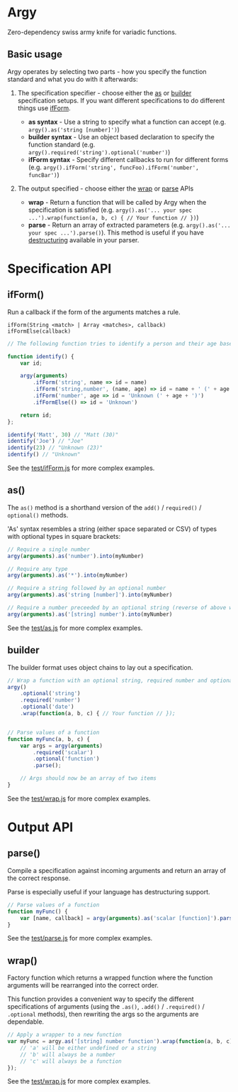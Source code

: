 Argy
====
Zero-dependency swiss army knife for variadic functions.



Basic usage
-----------
Argy operates by selecting two parts - how you specify the function standard and what you do with it afterwards:

1. The specification specifier - choose either the [as](#as) or [builder](#builder) specification setups. If you want different specifications to do different things use [ifForm](#ifform).
	- **as syntax** - Use a string to specify what a function can accept (e.g. `argy().as('string [number]')`)
	- **builder syntax** - Use an object based declaration to specify the function standard (e.g. `argy().required('string').optional('number')`)
	* **ifForm syntax** - Specify different callbacks to run for different forms (e.g. `argy().ifForm('string', funcFoo).ifForm('number', funcBar')`)

2. The output specified - choose either the [wrap](#wrap) or [parse](#parse) APIs
	- **wrap** - Return a function that will be called by Argy when the specification is satisfied (e.g. `argy().as('... your spec ...').wrap(function(a, b, c) { // Your function // })`)
	- **parse** - Return an array of extracted parameters (e.g. `argy().as('... your spec ...').parse()`). This method is useful if you have [destructuring](https://hacks.mozilla.org/2015/05/es6-in-depth-destructuring/) available in your parser.



Specification API
=================

ifForm()
--------
Run a callback if the form of the arguments matches a rule.

	ifForm(String <match> | Array <matches>, callback)
	ifFormElse(callback)


```javascript
// The following function tries to identify a person and their age based on optional arguments

function identify() {
	var id;

	argy(arguments)
		.ifForm('string', name => id = name)
		.ifForm('string,number', (name, age) => id = name + ' (' + age + ')')
		.ifForm('number', age => id = 'Unknown (' + age + ')')
		.ifFormElse(() => id = 'Unknown')

	return id;
};

identify('Matt', 30) // "Matt (30)"
identify('Joe') // "Joe"
identify(23) // "Unknown (23)"
identify() // "Unknown"
```

See the [test/ifForm.js](tests) for more complex examples.


as()
----
The `as()` method is a shorthand version of the `add()` / `required()` / `optional()` methods.

'As' syntax resembles a string (either space separated or CSV) of types with optional types in square brackets:

```javascript
// Require a single number
argy(arguments).as('number').into(myNumber)

// Require any type
argy(arguments).as('*').into(myNumber)

// Require a string followed by an optional number
argy(arguments).as('string [number]').into(myNumber)

// Require a number preceeded by an optional string (reverse of above with args expanding from right)
argy(arguments).as('[string] number').into(myNumber)
```

See the [test/as.js](tests) for more complex examples.


builder
-------
The builder format uses object chains to lay out a specification.

```javascript
// Wrap a function with an optional string, required number and optional date
argy()
	.optional('string')
	.required('number')
	.optional('date')
	.wrap(function(a, b, c) { // Your function // });


// Parse values of a function
function myFunc(a, b, c) {
	var args = argy(arguments)
		.required('scalar')
		.optional('function')
		.parse();

	// Args should now be an array of two items
}
```

See the [test/wrap.js](tests) for more complex examples.


Output API
==========

parse()
-------
Compile a specification against incoming arguments and return an array of the correct response.

Parse is especially useful if your language has destructuring support.


```javascript
// Parse values of a function
function myFunc() {
	var [name, callback] = argy(arguments).as('scalar [function]').parse();
}
```

See the [test/parse.js](tests) for more complex examples.


wrap()
------
Factory function which returns a wrapped function where the function arguments will be rearranged into the correct order.

This function provides a convenient way to specify the different specifications of arguments (using the `.as()`, `.add()` / `.required()` / `.optional` methods), then rewriting the args so the arguments are dependable.

```javascript
// Apply a wrapper to a new function
var myFunc = argy.as('[string] number function').wrap(function(a, b, c) {
	// 'a' will be either undefined or a string
	// 'b' will always be a number
	// 'c' will always be a function
});
```

See the [test/wrap.js](tests) for more complex examples.
